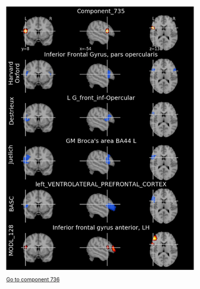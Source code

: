 


![735](preliminary/735.jpg "Component 735")

[Go to component 736](https://parietal-inria.github.io/MODL_atlas/1024/736 "Component 736")